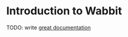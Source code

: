 # Introduction to Wabbit

TODO: write [great documentation](http://jacobian.org/writing/great-documentation/what-to-write/)
